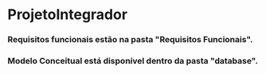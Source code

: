 # ProjetoIntegrador

### Requisitos funcionais estão na pasta "Requisitos Funcionais".
### Modelo Conceitual está disponível dentro da pasta "database".
